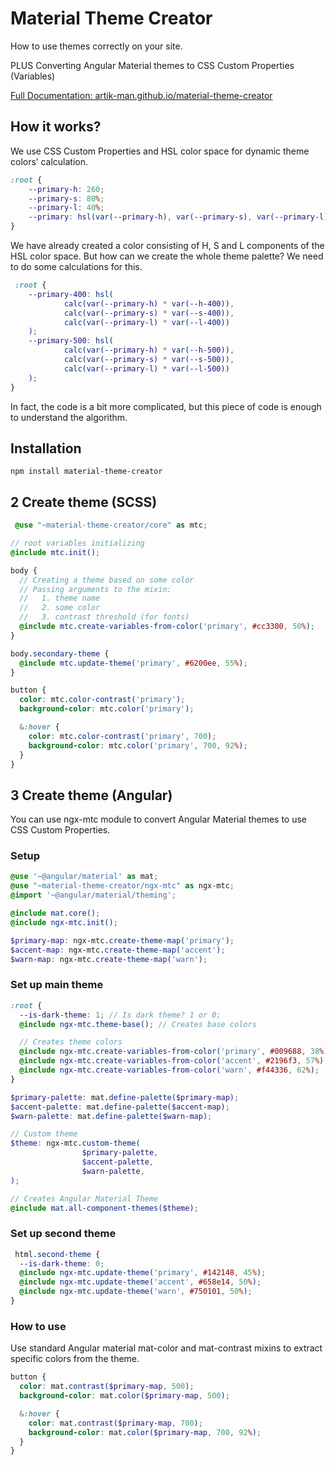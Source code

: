 # Material Theme Creator

How to use themes correctly on your site.

PLUS Converting Angular Material themes to CSS Custom Properties (Variables)

[Full Documentation: artik-man.github.io/material-theme-creator](https://artik-man.github.io/material-theme-creator/)

## How it works?

We use CSS Custom Properties and HSL color space for dynamic theme colors’ calculation.

```css
:root {
    --primary-h: 260;
    --primary-s: 80%;
    --primary-l: 40%;
    --primary: hsl(var(--primary-h), var(--primary-s), var(--primary-l));
}
```

We have already created a color consisting of H, S and L components of the HSL color space. But how can we create the
whole theme palette? We need to do some calculations for this.

```css
 :root {
    --primary-400: hsl(
            calc(var(--primary-h) * var(--h-400)),
            calc(var(--primary-s) * var(--s-400)),
            calc(var(--primary-l) * var(--l-400))
    );
    --primary-500: hsl(
            calc(var(--primary-h) * var(--h-500)),
            calc(var(--primary-s) * var(--s-500)),
            calc(var(--primary-l) * var(--l-500))
    );
}
```

In fact, the code is a bit more complicated, but this piece of code is enough to understand the algorithm.

## Installation

  ```
npm install material-theme-creator
  ```

## 2 Create theme (SCSS)

```scss
 @use "~material-theme-creator/core" as mtc;

// root variables initializing
@include mtc.init();

body {
  // Creating a theme based on some color
  // Passing arguments to the mixin:
  //   1. theme name
  //   2. some color
  //   3. contrast threshold (for fonts)
  @include mtc.create-variables-from-color('primary', #cc3300, 50%);
}

body.secondary-theme {
  @include mtc.update-theme('primary', #6200ee, 55%);
}

button {
  color: mtc.color-contrast('primary');
  background-color: mtc.color('primary');

  &:hover {
    color: mtc.color-contrast('primary', 700);
    background-color: mtc.color('primary', 700, 92%);
  }
}
```

## 3 Create theme (Angular)

You can use ngx-mtc module to convert Angular Material themes to use CSS Custom Properties.

### Setup

```scss
@use '~@angular/material' as mat;
@use "~material-theme-creator/ngx-mtc" as ngx-mtc;
@import '~@angular/material/theming';

@include mat.core();
@include ngx-mtc.init();

$primary-map: ngx-mtc.create-theme-map('primary');
$accent-map: ngx-mtc.create-theme-map('accent');
$warn-map: ngx-mtc.create-theme-map('warn');
```

### Set up main theme

```scss
:root {
  --is-dark-theme: 1; // Is dark theme? 1 or 0;
  @include ngx-mtc.theme-base(); // Creates base colors

  // Creates theme colors
  @include ngx-mtc.create-variables-from-color('primary', #009688, 38%);
  @include ngx-mtc.create-variables-from-color('accent', #2196f3, 57%);
  @include ngx-mtc.create-variables-from-color('warn', #f44336, 62%);
}

$primary-palette: mat.define-palette($primary-map);
$accent-palette: mat.define-palette($accent-map);
$warn-palette: mat.define-palette($warn-map);

// Custom theme
$theme: ngx-mtc.custom-theme(
                $primary-palette,
                $accent-palette,
                $warn-palette,
);

// Creates Angular Material Theme
@include mat.all-component-themes($theme);
```

### Set up second theme

```scss
 html.second-theme {
  --is-dark-theme: 0;
  @include ngx-mtc.update-theme('primary', #142148, 45%);
  @include ngx-mtc.update-theme('accent', #658e14, 50%);
  @include ngx-mtc.update-theme('warn', #750101, 50%);
}
```

### How to use

Use standard Angular material mat-color and mat-contrast mixins to extract specific colors from the theme.

```scss
button {
  color: mat.contrast($primary-map, 500);
  background-color: mat.color($primary-map, 500);

  &:hover {
    color: mat.contrast($primary-map, 700);
    background-color: mat.color($primary-map, 700, 92%);
  }
}
```
